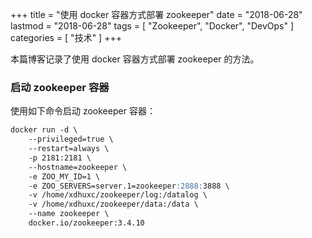 +++
title = "使用 docker 容器方式部署 zookeeper"
date = "2018-06-28"
lastmod = "2018-06-28"
tags = [
    "Zookeeper",
    "Docker",
    "DevOps"
]
categories = [
    "技术"
]
+++

本篇博客记录了使用 docker 容器方式部署 zookeeper 的方法。

<!--more-->

### 启动 zookeeper 容器

使用如下命令启动 zookeeper 容器：

```markdown
docker run -d \
    --privileged=true \
    --restart=always \
    -p 2181:2181 \
    --hostname=zookeeper \
    -e ZOO_MY_ID=1 \
    -e ZOO_SERVERS=server.1=zookeeper:2888:3888 \
    -v /home/xdhuxc/zookeeper/log:/datalog \
    -v /home/xdhuxc/zookeeper/data:/data \
    --name zookeeper \
    docker.io/zookeeper:3.4.10
```

